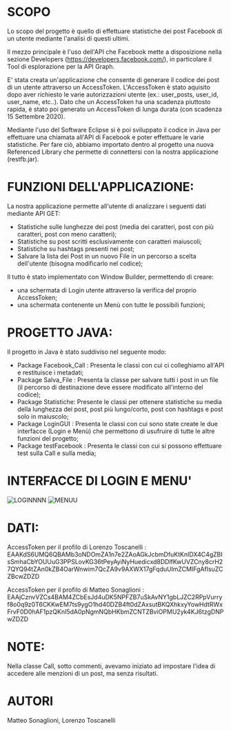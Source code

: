 # SCOPO

Lo scopo del progetto è quello di effettuare statistiche dei post Facebook di un utente mediante l'analisi di questi ultimi.

Il mezzo principale è l'uso dell'API che Facebook mette a disposizione nella sezione Developers (https://developers.facebook.com/), in particolare il Tool di esplorazione per la API Graph.

E' stata creata un'applicazione che consente di generare il codice dei post di un utente attraverso un AccessToken. L'AccessToken è stato aquisito dopo aver richiesto le varie autorizzazioni utente (ex.: user_posts, user_id, user_name, etc..). Dato che un AccessToken ha una scadenza piuttosto rapida, è stato poi generato un AccessToken di lunga durata (con scadenza 15 Settembre 2020).

Mediante l'uso del Software Eclipse si è poi sviluppato il codice in Java per effettuare una chiamata all'API di Facebook e poter effettuare le varie statistiche.
Per fare ciò, abbiamo importato dentro al progetto una nuova Referenced Library che permette di connettersi con la nostra applicazione (restfb.jar).

# FUNZIONI DELL'APPLICAZIONE:


La nostra applicazione permette all'utente di analizzare i seguenti dati mediante API GET:

- Statistiche sulle lunghezze dei post (media dei caratteri, post con più caratteri, post con meno caratteri);
- Statistiche su post scritti esclusivamente con caratteri maiuscoli;
- Statistiche su hashtags presenti nei post;
- Salvare la lista dei Post in un nuovo File in un percorso a scelta dell'utente (bisogna modificarlo nel codice);

Il tutto è stato implementato con Window Builder, permettendo di creare:
- una schermata di Login utente attraverso la verifica del proprio AccessToken;
- una schermata contenente un Menù con tutte le possibili funzioni;

# PROGETTO JAVA:


Il progetto in Java è stato suddiviso nel seguente modo:
- Package Facebook_Call : Presenta le classi con cui ci colleghiamo all'API e restituisce i metadati;
- Package Salva_File : Presenta la classe per salvare tutti i post in un file (il percorso di destinazione deve essere modificato all'interno del codice);
- Package Statistiche: Presente le classi per ottenere statistiche su media della lunghezza dei post, post più lungo/corto, post con hashtags e post solo in maiuscolo;
- Package LoginGUI : Presenta le classi con cui sono state create le due interfacce (Login e Menù) che permettono di usufruire di tutte le altre funzioni del progetto;
- Package testFacebook : Presenta le classi con cui si possono effettuare test sulla Call e sulla media;

# INTERFACCE DI LOGIN E MENU'

![LOGINNNN](https://user-images.githubusercontent.com/67501051/87820660-c0832780-c86e-11ea-8e39-fa9e0a8e99a6.png)
![MENUU](https://user-images.githubusercontent.com/67501051/87820716-dc86c900-c86e-11ea-9df2-4128e935aaf8.png)




# DATI:

AccessToken per il profilo di Lorenzo Toscanelli : EAAKdS6UMQ6QBAMb3oNDOmZA1n7e2ZAoAGkJcbmDfuKtKnIDX4C4gZBIsSmhaCbYOUUuG3PPSLovKG36tPeyAyiNyHuedicxd8DDlfKwUVZCny8crH27QYQ94tZAn0kZB4OarWnwim7QcZA9v9AXWX17gFqduUlmZCMIFgAfIsuZCZBcwZDZD

AccessToken per il profilo di Matteo Sonaglioni : EAAjCznvVZCs4BAM4ZCbEsJd4uDK5NPFZB7uSkAvNY1gbLJZC2RPpVurryf8o0q9z0T6CKKwEM7ts9ygO1hd40DZB4ft0dZAxsutBKQXhkxyYowHdtRWxFrvF0D0hAF1pzQKnI5dA0pNgmNQbHKbmZCNTZBviOPMU2yk4KJ6tzgDNPwZDZD


# NOTE:

Nella classe Call, sotto commenti, avevamo iniziato ad impostare l'idea di accedere alle menzioni di un post, ma senza risultati.

# AUTORI

Matteo Sonaglioni, Lorenzo Toscanelli

